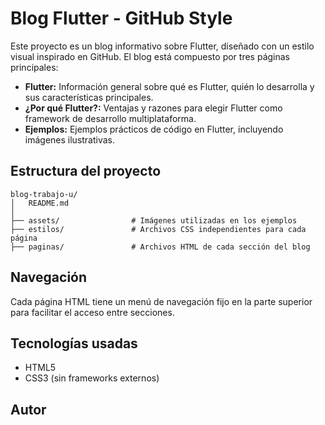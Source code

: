 # Blog Flutter - GitHub Style

Este proyecto es un blog informativo sobre Flutter, diseñado con un estilo visual inspirado en GitHub. El blog está compuesto por tres páginas principales:

- **Flutter:** Información general sobre qué es Flutter, quién lo desarrolla y sus características principales.
- **¿Por qué Flutter?:** Ventajas y razones para elegir Flutter como framework de desarrollo multiplataforma.
- **Ejemplos:** Ejemplos prácticos de código en Flutter, incluyendo imágenes ilustrativas.

## Estructura del proyecto

```
blog-trabajo-u/
│   README.md
│
├── assets/                # Imágenes utilizadas en los ejemplos
├── estilos/               # Archivos CSS independientes para cada página
├── paginas/               # Archivos HTML de cada sección del blog
```

## Navegación
Cada página HTML tiene un menú de navegación fijo en la parte superior para facilitar el acceso entre secciones.

## Tecnologías usadas
- HTML5
- CSS3 (sin frameworks externos)

## Autor


